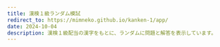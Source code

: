 ```yaml
---
title: 漢検１級ランダム模試
redirect_to: https://mimneko.github.io/kanken-1/app/
date: 2024-10-04
description: 漢検１級配当の漢字をもとに、ランダムに問題と解答を表示しています。
---
```


